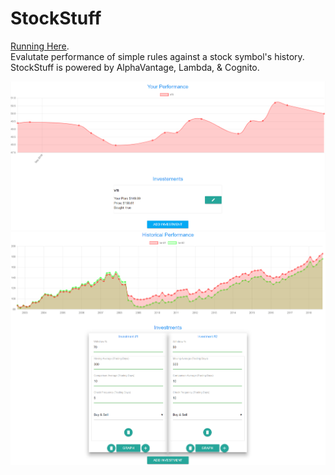 # StockStuff
[Running Here](http://stockstuffweb.s3-website-us-west-2.amazonaws.com/home.html).<br/>
Evalutate performance of simple rules against a stock symbol's history.  StockStuff is powered by AlphaVantage, Lambda, & Cognito.

![Performance](/rdme/performance.png)
![Rules](/rdme/rule.png)
